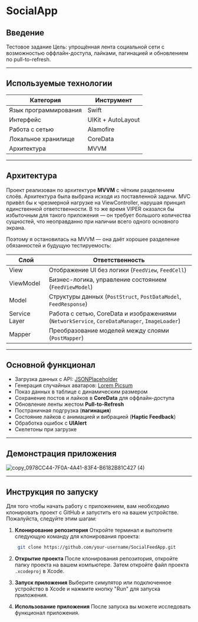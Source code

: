 # SocialApp

## Введение
Тестовое задание
Цель: упрощённая лента социальной сети с возможностью оффлайн-доступа, лайками, пагинацией и обновлением по pull-to-refresh.

---
## Используемые технологии

| Категория              | Инструмент         |
|------------------------|--------------------|
| Язык программирования  | Swift              |
| Интерфейс              | UIKit + AutoLayout |
| Работа с сетью         | Alamofire          |
| Локальное хранилище    | CoreData           |
| Архитектура            | MVVM               |

---

## Архитектура

Проект реализован по архитектуре **MVVM** с чётким разделением слоёв. Архитектура была выбрана исходя из поставленной задачи.
MVC привёл бы к чрезмерной нагрузке на ViewController, нарушая принцип единственной ответственности. В то же время VIPER оказался бы избыточным для такого приложения — он требует большого количества сущностей, что неоправданно при наличии всего одного основного экрана.

Поэтому я остановилась на MVVM — она даёт хорошее разделение обязанностей и будущую тестируемость:

| Слой         | Ответственность                                                                 |
|--------------|----------------------------------------------------------------------------------|
| View         | Отображение UI без логики (`FeedView`, `FeedCell`)               |
| ViewModel    | Бизнес-логика, управление состоянием (`FeedViewModel`)                         |
| Model        | Структуры данных (`PostStruct`, `PostDataModel`, `FeedResponse`)               |
| Service Layer| Работа с сетью, CoreData и изображениями (`NetworkService`, `CoreDataManager`, `ImageLoader`) |
| Mapper       | Преобразование моделей между слоями (`PostMapper`)                             |

---

## Основной функционал

-  Загрузка данных с API: [JSONPlaceholder](https://jsonplaceholder.typicode.com/)
-  Генерация случайных аватаров: [Lorem Picsum](https://picsum.photos)
-  Показ данных в таблице с динамическим размером
-  Сохранение постов и лайков в **CoreData** для оффлайн-доступа
-  Обновление ленты жестом **Pull-to-Refresh**
-  Постраничная подгрузка (**пагинация**)
-  Состояние лайков с анимацией и вибрацией (**Haptic Feedback**)
-  Обработка ошибок с **UIAlert**
-  Скелетоны при загрузке

---

## Демонстрация приложения 

![copy_0978CC44-7F0A-4A41-83F4-B6182B81C427 (4)](https://github.com/user-attachments/assets/75bb58a3-a895-45f6-9ab1-b8799f87d031)


---

## Инструкция по запуску

Для того чтобы начать работу с приложением, вам необходимо клонировать проект с GitHub и запустить его на вашем устройстве. Пожалуйста, следуйте этим шагам:

1. **Клонирование репозитория**
   Откройте терминал и выполните следующую команду для клонирования проекта:
   ```bash
    git clone https://github.com/your-username/SocialFeedApp.git

2. **Открытие проекта**
После клонирования репозитория, откройте папку проекта на вашем компьютере. Затем откройте файл проекта `.xcodeproj` в Xcode.

3. **Запуск приложения**
Выберите симулятор или подключенное устройство в Xcode и нажмите кнопку "Run" для запуска приложения.

4. **Использование приложения**
После запуска вы можете исследовать функционал приложения.

